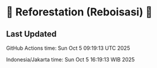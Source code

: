 
# 🌳 Reforestation (Reboisasi) 🌲

## Last Updated

GitHub Actions time: Sun Oct  5 09:19:13 UTC 2025

Indonesia/Jakarta time: Sun Oct  5 16:19:13 WIB 2025
